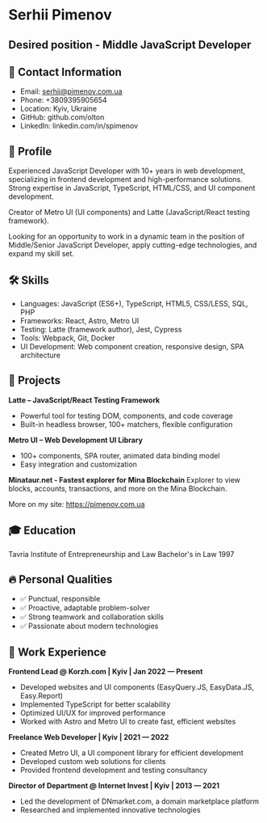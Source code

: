 # Serhii Pimenov
## Desired position - Middle JavaScript Developer

## 📩 Contact Information
- Email: serhii@pimenov.com.ua
- Phone: +3809395905654
- Location: Kyiv, Ukraine
- GitHub: github.com/olton
- LinkedIn: linkedin.com/in/spimenov
  
## 🎯 Profile
Experienced JavaScript Developer with 10+ years in web development, specializing in frontend development and high-performance solutions.
Strong expertise in JavaScript, TypeScript, HTML/CSS, and UI component development.

Creator of Metro UI (UI components) and Latte (JavaScript/React testing framework).

Looking for an opportunity to work in a dynamic team in the position of Middle/Senior JavaScript Developer, apply cutting-edge technologies, and expand my skill set.

## 🛠️ Skills
- Languages: JavaScript (ES6+), TypeScript, HTML5, CSS/LESS, SQL, PHP
- Frameworks: React, Astro, Metro UI
- Testing: Latte (framework author), Jest, Cypress
- Tools: Webpack, Git, Docker
- UI Development: Web component creation, responsive design, SPA architecture

## 🚀 Projects
**Latte – JavaScript/React Testing Framework**
- Powerful tool for testing DOM, components, and code coverage
- Built-in headless browser, 100+ matchers, flexible configuration
  
**Metro UI – Web Development UI Library**
- 100+ components, SPA router, animated data binding model
- Easy integration and customization

**Minataur.net - Fastest explorer for Mina Blockchain**
Explorer to view blocks, accounts, transactions, and more on the Mina Blockchain.

More on my site: https://pimenov.com.ua
  
## 🎓 Education
Tavria Institute of Entrepreneurship and Law  Bachelor's in Law  1997

## 🔥 Personal Qualities
- ✅ Punctual, responsible
- ✅ Proactive, adaptable problem-solver
- ✅ Strong teamwork and collaboration skills
- ✅ Passionate about modern technologies

## 💼 Work Experience

**Frontend Lead @ Korzh.com | Kyiv | Jan 2022 — Present**
- Developed websites and UI components (EasyQuery.JS, EasyData.JS, Easy.Report)
- Implemented TypeScript for better scalability
- Optimized UI/UX for improved performance
- Worked with Astro and Metro UI to create fast, efficient websites
  
**Freelance Web Developer | Kyiv | 2021 — 2022**
- Created Metro UI, a UI component library for efficient development
- Developed custom web solutions for clients
- Provided frontend development and testing consultancy
  
**Director of Department @ Internet Invest | Kyiv | 2013 — 2021**
- Led the development of DNmarket.com, a domain marketplace platform
- Researched and implemented innovative technologies
  

